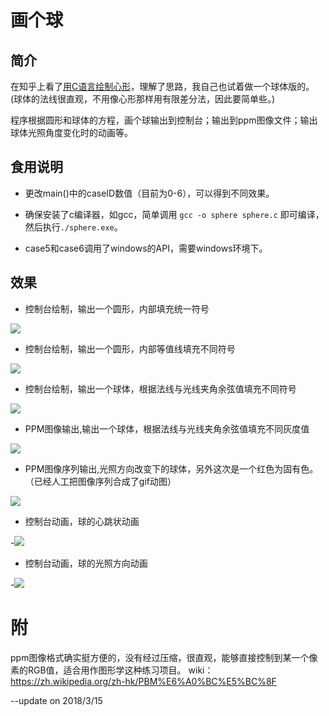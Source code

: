 #  画个球
## 简介
在知乎上看了[用C语言绘制心形](https://www.zhihu.com/question/20187195/answer/34873279)，理解了思路，我自己也试着做一个球体版的。(球体的法线很直观，不用像心形那样用有限差分法，因此要简单些。)

程序根据圆形和球体的方程，画个球输出到控制台；输出到ppm图像文件；输出球体光照角度变化时的动画等。

## 食用说明
- 更改main()中的caseID数值（目前为0-6），可以得到不同效果。

- 确保安装了c编译器，如gcc，简单调用 `gcc -o sphere sphere.c` 即可编译，然后执行`./sphere.exe`。

- case5和case6调用了windows的API，需要windows环境下。

## 效果
- 控制台绘制，输出一个圆形，内部填充统一符号

![ ](case0.png)  

- 控制台绘制，输出一个圆形，内部等值线填充不同符号

![ ](case1.png)  

- 控制台绘制，输出一个球体，根据法线与光线夹角余弦值填充不同符号

![ ](case2.png)  

- PPM图像输出,输出一个球体，根据法线与光线夹角余弦值填充不同灰度值

![ ](case3.png)  

- PPM图像序列输出,光照方向改变下的球体，另外这次是一个红色为固有色。
 （已经人工把图像序列合成了gif动图）

![ ](case4.gif)  

- 控制台动画，球的心跳状动画
 
-![ ](case5.gif)  

- 控制台动画，球的光照方向动画
 
-![ ](case6.gif)  


# 附
ppm图像格式确实挺方便的，没有经过压缩，很直观，能够直接控制到某一个像素的RGB值，适合用作图形学这种练习项目。
wiki：https://zh.wikipedia.org/zh-hk/PBM%E6%A0%BC%E5%BC%8F


--update on 2018/3/15 

